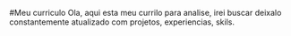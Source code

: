#Meu curriculo
Ola, aqui esta meu currilo para analise, irei buscar deixalo constantemente atualizado com projetos, experiencias, skils.
